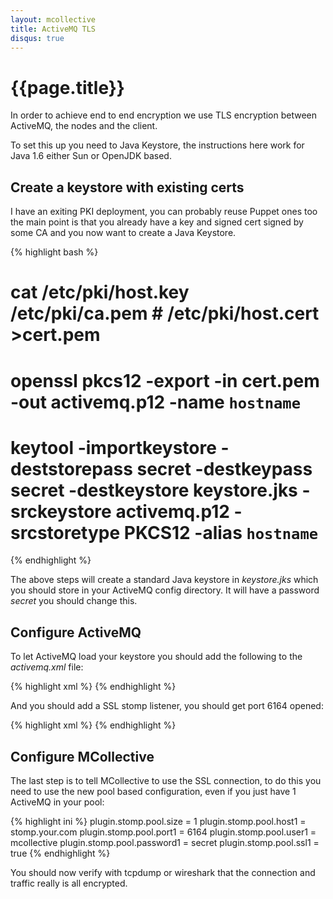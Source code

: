 ```yaml
---
layout: mcollective
title: ActiveMQ TLS
disqus: true
---
```

[Security]: http://activemq.apache.org/security.html
[Registration]: /reference/plugins/registration.html
[Wildcard]: http://activemq.apache.org/wildcards.html

# {{page.title}}

In order to achieve end to end encryption we use TLS encryption between
ActiveMQ, the nodes and the client. 

To set this up you need to Java Keystore, the instructions here work for Java
1.6 either Sun or OpenJDK based.

## Create a keystore with existing certs

I have an exiting PKI deployment, you can probably reuse Puppet ones too the main
point is that you already have a key and signed cert signed by some CA and you
now want to create a Java Keystore.

{% highlight bash %}
# cat /etc/pki/host.key /etc/pki/ca.pem # /etc/pki/host.cert >cert.pem
# openssl pkcs12 -export -in cert.pem -out activemq.p12 -name `hostname`
# keytool -importkeystore -deststorepass secret -destkeypass secret -destkeystore keystore.jks -srckeystore activemq.p12 -srcstoretype PKCS12 -alias `hostname`
{% endhighlight %}

The above steps will create a standard Java keystore in _keystore.jks_ which you
should store in your ActiveMQ config directory.  It will have a password
_secret_ you should change this.

## Configure ActiveMQ

To let ActiveMQ load your keystore you should add the following to the
_activemq.xml_ file:

{% highlight xml %}
<sslContext>
   <sslContext keyStore="keystore.jks" keyStorePassword="secret" />
</sslContext>
{% endhighlight %}

And you should add a SSL stomp listener, you should get port 6164 opened:

{% highlight xml %}
<transportConnectors>
    <transportConnector name="openwire" uri="tcp://0.0.0.0:6166"/>
    <transportConnector name="stomp" uri="stomp://0.0.0.0:6163"/>
    <transportConnector name="stompssl" uri="stomp+ssl://0.0.0.0:6164"/>
</transportConnectors>
{% endhighlight %}

## Configure MCollective

The last step is to tell MCollective to use the SSL connection, to do this you
need to use the new pool based configuration, even if you just have 1 ActiveMQ
in your pool:

{% highlight ini %}
plugin.stomp.pool.size = 1
plugin.stomp.pool.host1 = stomp.your.com
plugin.stomp.pool.port1 = 6164
plugin.stomp.pool.user1 = mcollective
plugin.stomp.pool.password1 = secret
plugin.stomp.pool.ssl1 = true
{% endhighlight %}

You should now verify with tcpdump or wireshark that the connection and traffic 
really is all encrypted.
